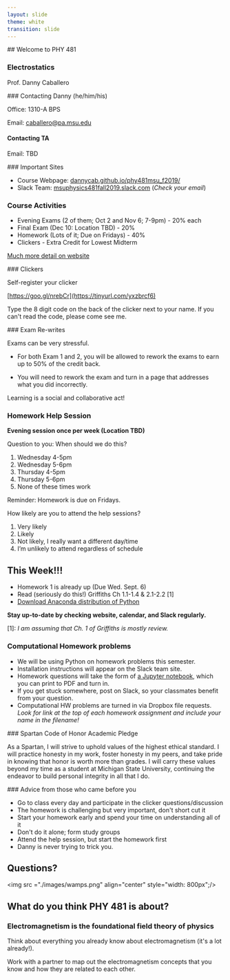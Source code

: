 ```yaml
---
layout: slide
theme: white
transition: slide
---
```



<section data-markdown>
## Welcome to PHY 481

### Electrostatics

Prof. Danny Caballero

</section>

<section data-markdown>
### Contacting Danny (he/him/his)

Office: 1310-A BPS

Email: <caballero@pa.msu.edu>

#### Contacting TA

Email: TBD



</section>

<section data-markdown>
### Important Sites

* Course Webpage: [dannycab.github.io/phy481msu_f2019/](http://dannycab.github.io/phy481msu_f2019/)
* Slack Team: [msuphysics481fall2019.slack.com](http://msuphysics481fall2019.slack.com) (*Check your email*)

</section>

<section data-markdown>

### Course Activities
* Evening Exams (2 of them; Oct 2 and Nov 6; 7-9pm) - 20% each
* Final Exam (Dec 10: Location TBD) - 20%
* Homework (Lots of it; Due on Fridays) - 40%
* Clickers - Extra Credit for Lowest Midterm

[Much more detail on website](http://dannycab.github.io/phy481msu_f2019/)

</section>

<section data-markdown>
### Clickers

Self-register your clicker

[https://goo.gl/nrebCr](https://tinyurl.com/yxzbrcf6)

Type the 8 digit code on the back of the clicker next to your name. If you can't read the code, please come see me.
</section>

<section data-markdown>
### Exam Re-writes

Exams can be very stressful.

* For both Exam 1 and 2, you will be allowed to rework the exams to earn up to 50% of the credit back.

* You will need to rework the exam and turn in a page that addresses what you did incorrectly.
</section>

<section data-markdown>

Learning is a social and collaborative act!

### Homework Help Session

**Evening session once per week (Location TBD)**

Question to you: When should we do this?

1. Wednesday 4-5pm
2. Wednesday 5-6pm
3. Thursday 4-5pm
4. Thursday 5-6pm
5. None of these times work

Reminder: Homework is due on Fridays.

</section>

<section data-markdown>

How likely are you to attend the help sessions?

1. Very likely
2. Likely
3. Not likely, I really want a different day/time
4. I’m unlikely to attend regardless of schedule

</section>

<section data-markdown>

## This Week!!!

* Homework 1 is already up (Due Wed. Sept. 6)
* Read (seriously do this!) Griffiths Ch 1.1-1.4 & 2.1-2.2 [1]
* [Download Anaconda distribution of Python](https://www.continuum.io/downloads)

**Stay up-to-date by checking website, calendar, and Slack regularly.**

[1]: *I am assuming that Ch. 1 of Griffiths is mostly review.*

</section>

<section data-markdown>

### Computational Homework problems

* We will be using Python on homework problems this semester.
* Installation instructions will appear on the Slack team site.
* Homework questions will take the form of [a Jupyter notebook](https://github.com/dannycab/phy481msu/blob/gh-pages/jupyter/HW1-GradientProblem.ipynb), which you can print to PDF and turn in.
* If you get stuck somewhere, post on Slack, so your classmates benefit from your question.
* Computational HW problems are turned in via Dropbox file requests. *Look for link at the top of each homework assignment and include your name in the filename!*

</section>

<section data-markdown>
### Spartan Code of Honor Academic Pledge

As a Spartan, I will strive to uphold values of the highest ethical standard. I will practice honesty in my work, foster honesty in my peers, and take pride in knowing that honor is worth more than grades. I will carry these values beyond my time as a student at Michigan State University, continuing the endeavor to build personal integrity in all that I do.

</section>

<section data-markdown>
### Advice from those who came before you

* Go to class every day and participate in the clicker questions/discussion
* The homework is challenging but very important, don't short cut it
* Start your homework early and spend your time on understanding all of it
* Don't do it alone; form study groups
* Attend the help session, but start the homework first
* Danny is never trying to trick you.

</section>

<section data-markdown>

# Questions?

</section>

<section data-markdown>

<img src ="./images/wamps.png" align="center" style="width: 800px";/>


</section>

<section data-markdown>

## What do you think PHY 481 is about?

</section>

<section data-markdown>

### Electromagnetism is the foundational field theory of physics

Think about everything you already know about electromagnetism (it's a lot already!).

Work with a partner to map out the electromagnetism concepts that you know and how they are related to each other.

</section>
